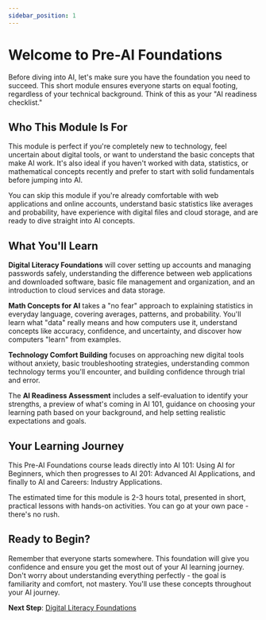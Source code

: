 ```yaml
---
sidebar_position: 1
---
```


# Welcome to Pre-AI Foundations

Before diving into AI, let's make sure you have the foundation you need to succeed. This short module ensures everyone starts on equal footing, regardless of your technical background. Think of this as your "AI readiness checklist."

## Who This Module Is For

This module is perfect if you're completely new to technology, feel uncertain about digital tools, or want to understand the basic concepts that make AI work. It's also ideal if you haven't worked with data, statistics, or mathematical concepts recently and prefer to start with solid fundamentals before jumping into AI.

You can skip this module if you're already comfortable with web applications and online accounts, understand basic statistics like averages and probability, have experience with digital files and cloud storage, and are ready to dive straight into AI concepts.

## What You'll Learn

**Digital Literacy Foundations** will cover setting up accounts and managing passwords safely, understanding the difference between web applications and downloaded software, basic file management and organization, and an introduction to cloud services and data storage.

**Math Concepts for AI** takes a "no fear" approach to explaining statistics in everyday language, covering averages, patterns, and probability. You'll learn what "data" really means and how computers use it, understand concepts like accuracy, confidence, and uncertainty, and discover how computers "learn" from examples.

**Technology Comfort Building** focuses on approaching new digital tools without anxiety, basic troubleshooting strategies, understanding common technology terms you'll encounter, and building confidence through trial and error.

The **AI Readiness Assessment** includes a self-evaluation to identify your strengths, a preview of what's coming in AI 101, guidance on choosing your learning path based on your background, and help setting realistic expectations and goals.

## Your Learning Journey

This Pre-AI Foundations course leads directly into AI 101: Using AI for Beginners, which then progresses to AI 201: Advanced AI Applications, and finally to AI and Careers: Industry Applications.

The estimated time for this module is 2-3 hours total, presented in short, practical lessons with hands-on activities. You can go at your own pace - there's no rush.

## Ready to Begin?

Remember that everyone starts somewhere. This foundation will give you confidence and ensure you get the most out of your AI learning journey. Don't worry about understanding everything perfectly - the goal is familiarity and comfort, not mastery. You'll use these concepts throughout your AI journey.

**Next Step**: [Digital Literacy Foundations](./digital-literacy.md)